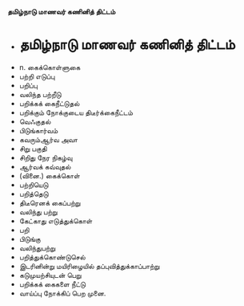 **தமிழ்நாடு மாணவர் கணினித் திட்டம்**
- # தமிழ்நாடு மாணவர் கணினித் திட்டம்
- n. கைக்கொள்ளுகை
- பற்றி எடுப்பு
- பறிப்பு
- வலிந்த பற்றீடு
- பறிக்கக் கைநீட்டுதல்
- பறிக்கும் நோக்குடைய திடீர்க்கைநீட்டம்
- வெஃகுதல்
- பிடுங்கார்வம்
- கவரும்ஆர்வ அவா
- சிறு பகுதி
- சிறிது நேர நிகழ்வு
- ஆர்வக் கவ்வுதல்
- (வினை.) கைக்கொள்
- பற்றியெடு
- பறித்தெடு
- திடீரெனக் கைப்பற்று
- வலிந்து பற்று
- கேட்காது எடுத்துக்கொள்
- பறி
- பிடுங்கு
- வலிந்துபற்று
- பறித்துக்கொண்டுசெல்
- இடரினின்று மயிரிழையில் தப்புவித்துக்காப்பாற்று
- கடுமுயற்சியுடன் பெறு
- பறிக்கக் கைகளை நீட்டு
- வாய்ப்பு நோக்கிப் பெற முனை.

